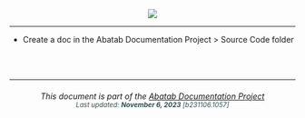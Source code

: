 <div align="center">

![](../../.github/resources/images/logos/abatab-documentation-project-logo.png)

</div>

***

- Create a doc in the Abatab Documentation Project > Source Code folder

<br>
<br>

***

<div align="center">
	<h6>
		This document is part of the <a href="https://spectrum-health-systems.github.io/Abatab-Documentation-Project/">Abatab Documentation Project</a>
		<br>
		<sub style="color:DarkSlateGrey;">
			Last updated: <b>November 6, 2023</b> [b231106.1057]
		</sub>
	</h6>
</div>